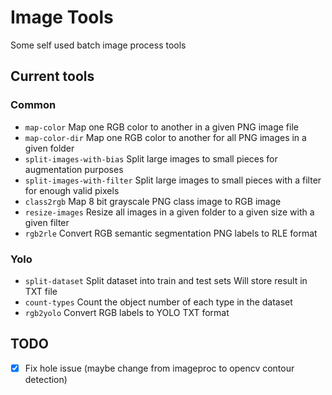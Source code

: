 # Image Tools
Some self used batch image process tools

## Current tools

### Common

- `map-color`                 Map one RGB color to another in a given PNG image file
- `map-color-dir`             Map one RGB color to another for all PNG images in a given folder
- `split-images-with-bias`    Split large images to small pieces for augmentation purposes
- `split-images-with-filter`  Split large images to small pieces with a filter for enough valid pixels
- `class2rgb`                 Map 8 bit grayscale PNG class image to RGB image
- `resize-images`             Resize all images in a given folder to a given size with a given filter
- `rgb2rle`                   Convert RGB semantic segmentation PNG labels to RLE format


### Yolo

- `split-dataset`  Split dataset into train and test sets Will store result in TXT file
- `count-types`    Count the object number of each type in the dataset
- `rgb2yolo`       Convert RGB labels to YOLO TXT format

## TODO
- [x] Fix hole issue (maybe change from imageproc to opencv contour detection)